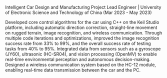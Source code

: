 Intelligent Car Design and Manufacturing
Project Lead Engineer | University of Electronic Science and Technology of China (Mar 2023 - May 2023)

Developed core control algorithms for the car using C++ on the Keil Studio platform, including automatic direction correction, straight-line movement on rugged terrain, image recognition, and wireless communication.
Through multiple code iterations and optimizations, improved the image recognition success rate from 33% to 99%, and the overall success rate of testing tasks from 40% to 95%.
Integrated data from sensors such as a gyroscope (JY60), ultrasonic (HC-SR04), and vision processing (OpenMV) to enable real-time environmental perception and autonomous decision-making.
Designed a wireless communication system based on the HC-12 module, enabling real-time data transmission between the car and the PC.
